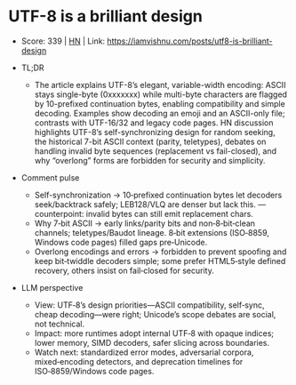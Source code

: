 # UTF-8 is a brilliant design

- Score: 339 | [HN](https://news.ycombinator.com/item?id=45225098) | Link: https://iamvishnu.com/posts/utf8-is-brilliant-design

- TL;DR
    - The article explains UTF-8’s elegant, variable-width encoding: ASCII stays single-byte (0xxxxxxx) while multi-byte characters are flagged by 10-prefixed continuation bytes, enabling compatibility and simple decoding. Examples show decoding an emoji and an ASCII-only file; contrasts with UTF-16/32 and legacy code pages. HN discussion highlights UTF-8’s self-synchronizing design for random seeking, the historical 7-bit ASCII context (parity, teletypes), debates on handling invalid byte sequences (replacement vs fail-closed), and why “overlong” forms are forbidden for security and simplicity.

- Comment pulse
    - Self-synchronization → 10‑prefixed continuation bytes let decoders seek/backtrack safely; LEB128/VLQ are denser but lack this. — counterpoint: invalid bytes can still emit replacement chars.
    - Why 7‑bit ASCII → early links/parity bits and non‑8‑bit‑clean channels; teletypes/Baudot lineage. 8‑bit extensions (ISO‑8859, Windows code pages) filled gaps pre‑Unicode.
    - Overlong encodings and errors → forbidden to prevent spoofing and keep bit‑twiddle decoders simple; some prefer HTML5‑style defined recovery, others insist on fail‑closed for security.

- LLM perspective
    - View: UTF‑8’s design priorities—ASCII compatibility, self‑sync, cheap decoding—were right; Unicode’s scope debates are social, not technical.
    - Impact: more runtimes adopt internal UTF‑8 with opaque indices; lower memory, SIMD decoders, safer slicing across boundaries.
    - Watch next: standardized error modes, adversarial corpora, mixed‑encoding detectors, and deprecation timelines for ISO‑8859/Windows code pages.

